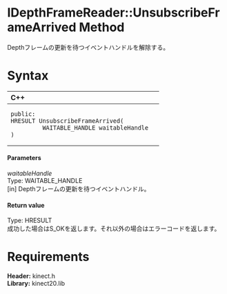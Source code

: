 IDepthFrameReader::UnsubscribeFrameArrived Method  
=================================================  

Depthフレームの更新を待つイベントハンドルを解除する。 <span id="syntaxSection"></span>

Syntax  
======  

<table>
<colgroup>
<col width="100%" />
</colgroup>
<thead>
<tr class="header">
<th align="left">C++</th>
</tr>
</thead>
<tbody>
<tr class="odd">
<td align="left"><pre><code>public:  
HRESULT UnsubscribeFrameArrived(  
         WAITABLE_HANDLE waitableHandle  
)</code></pre></td>
</tr>
</tbody>
</table>

<span id="ID4EG"></span>
#### Parameters  

*waitableHandle*    
Type: WAITABLE\_HANDLE  
[in] Depthフレームの更新を待つイベントハンドル。  

<span id="ID4EP"></span>
#### Return value  

Type: HRESULT  
成功した場合はS\_OKを返します。それ以外の場合はエラーコードを返します。  

<span id="requirements"></span>

Requirements  
============  

**Header:** kinect.h  
**Library:** kinect20.lib  



<!--Please do not edit the data in the comment block below.-->
<!--
TOCTitle : UnsubscribeFrameArrived Method
RLTitle : IDepthFrameReader::UnsubscribeFrameArrived Method
KeywordK : UnsubscribeFrameArrived method
KeywordK : IDepthFrameReader::UnsubscribeFrameArrived method
KeywordF : IDepthFrameReader::UnsubscribeFrameArrived
KeywordF : UnsubscribeFrameArrived
KeywordF : Microsoft.Kinect.kinect.IDepthFrameReader.UnsubscribeFrameArrived(WAITABLE_HANDLE)
KeywordA : M:Microsoft.Kinect.kinect.IDepthFrameReader.UnsubscribeFrameArrived(WAITABLE_HANDLE)
AssetID : M:Microsoft.Kinect.kinect.IDepthFrameReader.UnsubscribeFrameArrived(WAITABLE_HANDLE)
Locale : en-us
CommunityContent : 1
APIType : Managed
APILocation : 
APIName : Microsoft.Kinect.kinect.IDepthFrameReader::UnsubscribeFrameArrived
TargetOS : Windows
TopicType : kbSyntax
DevLang : C++
DocSet : K4Wv2
ProjType : K4Wv2Proj
Technology : Kinect for Windows
Product : Kinect for Windows SDK v2
productversion : 20
-->
